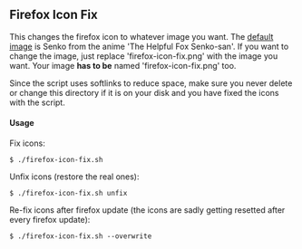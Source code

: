 ## Firefox Icon Fix

This changes the firefox icon to whatever image you want.
The [default image](firefox-icon-fix/firefox-icon-fix.png) is Senko from the anime 'The Helpful Fox Senko-san'.
If you want to change the image, just replace 'firefox-icon-fix.png' with the image you want. Your image **has to be** named 'firefox-icon-fix.png' too.

Since the script uses softlinks to reduce space, make sure you never delete or change this directory if it is on your disk and you have fixed the icons with the script.

#### Usage

Fix icons:
```console
$ ./firefox-icon-fix.sh
```

Unfix icons (restore the real ones):
```console
$ ./firefox-icon-fix.sh unfix
```

Re-fix icons after firefox update (the icons are sadly getting resetted after every firefox update):
```console
$ ./firefox-icon-fix.sh --overwrite
```
